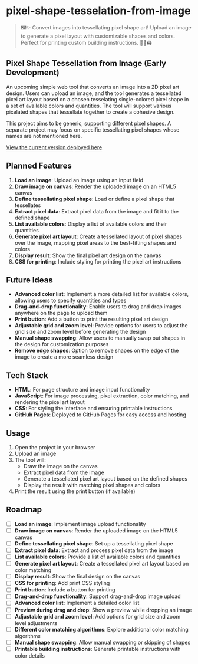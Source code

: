# pixel-shape-tesselation-from-image

> 🖼️✨ Convert images into tessellating pixel shape art! Upload an image to
> generate a pixel layout with customizable shapes and colors. Perfect for
> printing custom building instructions. 🎨🔲🖨️

## Pixel Shape Tessellation from Image (Early Development)

An upcoming simple web tool that converts an image into a 2D pixel art design.
Users can upload an image, and the tool generates a tessellated pixel art
layout based on a chosen tesselating single-colored pixel shape in a set of
available colors and quantities. The tool will support various pixelated shapes
that tessellate together to create a cohesive design.

This project aims to be generic, supporting different pixel shapes. A separate
project may focus on specific tessellating pixel shapes whose names are not
mentioned here.

[View the current version deployed here](https://scmx.github.io/pixel-shape-tessellation-from-image/)

## Planned Features

1. **Load an image**: Upload an image using an input field
2. **Draw image on canvas**: Render the uploaded image on an HTML5 canvas
3. **Define tessellating pixel shape**: Load or define a pixel shape that tessellates
4. **Extract pixel data**: Extract pixel data from the image and fit it to the
   defined shape
5. **List available colors**: Display a list of available colors and their quantities
6. **Generate pixel art layout**: Create a tessellated layout of pixel shapes
   over the image, mapping pixel areas to the best-fitting shapes and colors
7. **Display result**: Show the final pixel art design on the canvas
8. **CSS for printing**: Include styling for printing the pixel art instructions

## Future Ideas

- **Advanced color list**: Implement a more detailed list for available colors,
  allowing users to specify quantities and types
- **Drag-and-drop functionality**: Enable users to drag and drop images
  anywhere on the page to upload them
- **Print button**: Add a button to print the resulting pixel art design
- **Adjustable grid and zoom level**: Provide options for users to adjust the
  grid size and zoom level before generating the design
- **Manual shape swapping**: Allow users to manually swap out shapes in the
  design for customization purposes
- **Remove edge shapes**: Option to remove shapes on the edge of the image to
  create a more seamless design

## Tech Stack

- **HTML**: For page structure and image input functionality
- **JavaScript**: For image processing, pixel extraction, color matching, and
  rendering the pixel art layout
- **CSS**: For styling the interface and ensuring printable instructions
- **GitHub Pages**: Deployed to GitHub Pages for easy access and hosting

## Usage

1. Open the project in your browser
2. Upload an image
3. The tool will:
   - Draw the image on the canvas
   - Extract pixel data from the image
   - Generate a tessellated pixel art layout based on the defined shapes
   - Display the result with matching pixel shapes and colors
4. Print the result using the print button (if available)

## Roadmap

- [ ] **Load an image**: Implement image upload functionality
- [ ] **Draw image on canvas**: Render the uploaded image on the HTML5 canvas
- [ ] **Define tessellating pixel shape**: Set up a tessellating pixel shape
- [ ] **Extract pixel data**: Extract and process pixel data from the image
- [ ] **List available colors**: Provide a list of available colors and quantities
- [ ] **Generate pixel art layout**: Create a tessellated pixel art layout
      based on color matching
- [ ] **Display result**: Show the final design on the canvas
- [ ] **CSS for printing**: Add print CSS styling
- [ ] **Print button**: Include a button for printing
- [ ] **Drag-and-drop functionality**: Support drag-and-drop image upload
- [ ] **Advanced color list**: Implement a detailed color list
- [ ] **Preview during drag and drop**: Show a preview while dropping an image
- [ ] **Adjustable grid and zoom level**: Add options for grid size and zoom
      level adjustments
- [ ] **Different color matching algorithms**: Explore additional color
      matching algorithms
- [ ] **Manual shape swapping**: Allow manual swapping or skipping of shapes
- [ ] **Printable building instructions**: Generate printable instructions with
      color details
